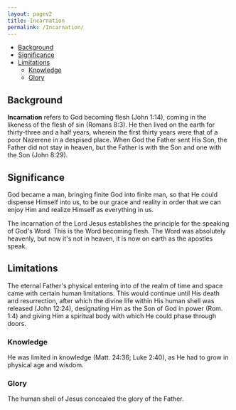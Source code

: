 ```yaml
---
layout: pagev2
title: Incarnation
permalink: /Incarnation/
---
```

- [Background](#background)
- [Significance](#significance)
- [Limitations](#limitations)
  - [Knowledge](#knowledge)
  - [Glory](#glory)

## Background

**Incarnation** refers to God becoming flesh (John 1:14), coming in the likeness of the flesh of sin (Romans 8:3). He then lived on the earth for thirty-three and a half years, wherein the first thirty years were that of a poor Nazerene in a despised place. When God the Father sent His Son, the Father did not stay in heaven, but the Father is with the Son and one with the Son (John 8:29).

## Significance

God became a man, bringing finite God into finite man, so that He could dispense Himself into us, to be our grace and reality in order that we can enjoy Him and realize Himself as everything in us.

The incarnation of the Lord Jesus establishes the principle for the speaking of God's Word. This is the Word becoming flesh. The Word was absolutely heavenly, but now it's not in heaven, it is now on earth as the apostles speak. 

## Limitations

The eternal Father's physical entering into of the realm of time and space came with  certain human limitations. This would continue until His death and resurrection, after which the divine life within His human shell was released (John 12:24), designating Him as the Son of God in power (Rom. 1:4) and giving Him a spiritual body with which He could phase through doors.

### Knowledge

He was limited in knowledge (Matt. 24:36; Luke 2:40), as He had to grow in physical age and wisdom. 

### Glory

The human shell of Jesus concealed the glory of the Father. 